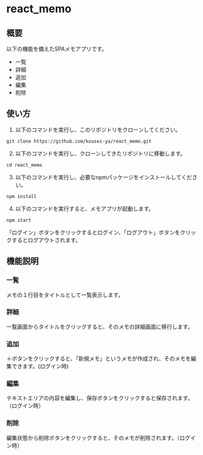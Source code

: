 # react_memo

## 概要

以下の機能を備えたSPAメモアプリです。

- 一覧
- 詳細
- 追加
- 編集
- 削除

## 使い方

1. 以下のコマンドを実行し、このリポジトリをクローンしてください。

```
git clone https://github.com/kousei-ya/react_memo.git
```

2. 以下のコマンドを実行し、クローンしてきたリポジトリに移動します。

```
cd react_memo
```

3. 以下のコマンドを実行し、必要なnpmパッケージをインストールしてください。

```
npm install
```

4. 以下のコマンドを実行すると、メモアプリが起動します。

```
npm start
```

「ログイン」ボタンをクリックするとログイン、「ログアウト」ボタンをクリックするとログアウトされます。

## 機能説明

### 一覧

メモの１行目をタイトルとして一覧表示します。

### 詳細

一覧画面からタイトルをクリックすると、そのメモの詳細画面に移行します。

### 追加

＋ボタンをクリックすると、「新規メモ」というメモが作成され、そのメモを編集できます。(ログイン時)

### 編集

テキストエリアの内容を編集し、保存ボタンをクリックすると保存されます。（ログイン時）

### 削除

編集状態から削除ボタンをクリックすると、そのメモが削除されます。（ログイン時）
